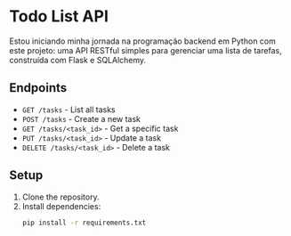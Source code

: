 # Todo List API

Estou iniciando minha jornada na programação backend em Python com este projeto: uma API RESTful simples para gerenciar uma lista de tarefas, construída com Flask e SQLAlchemy.

## Endpoints

- `GET /tasks` - List all tasks
- `POST /tasks` - Create a new task
- `GET /tasks/<task_id>` - Get a specific task
- `PUT /tasks/<task_id>` - Update a task
- `DELETE /tasks/<task_id>` - Delete a task

## Setup

1. Clone the repository.
2. Install dependencies:
   ```bash
   pip install -r requirements.txt
